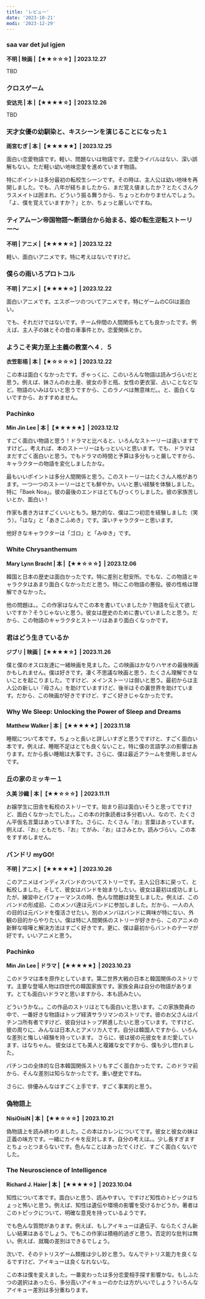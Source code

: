 ```yaml
---
title: 'レビュー'
date: '2023-10-21'
modi: '2023-12-29'
---
```


### saa var det jul igjen

**不明 | 映画 |【★★☆☆☆】| 2023.12.27**

TBD


### クロスゲーム

**安达充 | 本 |【★★★★☆】| 2023.12.26**

TBD

### 天才女優の幼馴染と、キスシーンを演じることになった１

**雨宮むぎ | 本 |【★★★★★】| 2023.12.25**

面白い恋愛物語です。軽い、問題ないは物語です。恋愛ライバルはない、深い誤解もない。ただ軽い幼い地味恋愛を進めています物語。

特にポイントは多分最初の転校生シーンです。その時は、主人公は幼い地味を再開しました。でも、八年が経ちましたから、まだ覚え値ましたか？とたくさんクラスメイトは囲まれ、どういう振る舞うから、ちょっとわかりませんでしょう。「よ、僕を覚えていますか？」とか、ちょっと厳しいですね。


### ティアムーン帝国物語～断頭台から始まる、姫の転生逆転ストーリー～

**不明 | アニメ |【★★★★☆】| 2023.12.22**

軽い、面白いアニメです。特に考えはないですけど。

### 僕らの雨いろプロトコル

**不明 | アニメ |【★★★★☆】| 2023.12.22**

面白いアニメです。エスポーツのついてアニメです。特にゲームのCGIは面白い。

でも、それだけではないです。チーム仲間の人間関係もとても良かったです。例えば、主人子の妹とその昔の車事件とか。恋愛関係とか。


### ようこそ実力至上主義の教室へ４．５

**衣笠彰梧 | 本 |【★☆☆☆☆】| 2023.12.22**

この本は面白くなかったです。ぎゃっくに、このいろんな物語は読みづらいだと思う。例えば、妹さんのお土産、彼女の手と瓶、女性の更衣室、占いことなどなど。物語のいみはないと思うですから、このラノベは無意味だ。。と、面白くないですから、おすすめません。

### Pachinko

**Min Jin Lee | 本 |【★★★★★】| 2023.12.12**

すごく面白い物語と思う！ドラマと比べると、いろんなストーリーは違いますですけど。。考えれば、本のストーリーはもっといいと思います。でも、ドラマはまだすごく面白いと思う。でもドラマの時間と予算は多分もっと厳しですから、キャラクターの物語を変化しましたかな。

最もいいポイントは多分人間関係と思う。このストーリーはたくさん人格があります。一つ一つのストーリーはとても鮮やか。いいと悪い経験を体験しました。特に「Baek Noa」。彼の最後のエンドはとてもびっくりしました。彼の家族苦しいとか、面白い！

作家も書き方はすごくいいともう。魅力的な、僕は二つ初恋を経験しました（笑う）。「はな」と「あきこふめき」です。深いチャラクターと思います。

他好きなキャラクターは「ゴロ」と「みゆき」です。

### White Chrysanthemum

**Mary Lynn Bracht | 本 |【★★☆☆☆】| 2023.12.06**

韓国と日本の歴史は面白かったです。特に差別と慰安所。でもな、この物語とキャラクタはあまり面白くなかっただと思う。特にこの物語の悪役。彼の性格は理解できなかった。

他の問題は。。この作家はなんでこの本を書いていましたか？物語を伝えて欲しいですか？そうじゃないと思う。彼女は歴史のために書いていましたと思う。だから、この物語のキャラクタとストーリはあまり面白くなっかです。

### 君はどう生きているか

**ジブリ | 映画 |【★★★★☆】| 2023.11.26**

僕と僕のオスロ友達に一緒映画を見ました。この映画はかなりハヤオの最後映画かもしれません。僕は好きです。凄く不思議な映画と思う、たくさん理解できないことを起こりました。ですけど、メインストーリは弱いと思う。最初からは主人公の新しい『母さん』を助けていますけど、後半はその裏世界を助けています。だから、この映画が好きですけど、すごく好きじゃなかったです。

###  Why We Sleep: Unlocking the Power of Sleep and Dreams

**Matthew Walker | 本 |【★★★★★】| 2023.11.18**

睡眠について本です。ちょっと長いと詳しいすぎと思うですけと、すごく面白い本です。例えば、睡眠不足はとても良くないこと。特に僕の言語学ぶの影響はあります。だから長い睡眠は大事です。さらに、僕は最近アラームを使用しませんです。

### 丘の家のミッキー１

**久美 沙織 | 本 |【★★☆☆☆】| 2023.11.11**


お嬢学生に田舎を転校のストリーです。始まり前は面白いそうと思ってですけど、面白くなかったでした。。この本の対象読者は多分若い人、なので、たくさん平仮名言葉はあっていますた。さらに、たくさん『お』言葉はあっています。例えば、『お』ともだち、『お』てがみ、『お』はさみとか。読みづらい。この本をすすめしません。

### バンドリ myGO!

**不明 | アニメ |【★★★★★】| 2023.10.26**

このアニメはインディスバンドのついてストリーです。主人公日本に戻って、と転校しました。そして、彼女はバンドを始まりしたい。彼女は最初は成功しましたが、練習中とパフォーマンスの時、色んな問題は発生しました。例えば、このバンドの形成前、このメンバ達は元バンドに参加しました。だから、一人の人の目的は元バンドを復活させたい。別のメンバはバンドに興味が特にない、外観の目的からやりたい。僕は特に人間関係のストリーが好きから、このアニメの新鮮な喧嘩と解決方法はすごく好きです。更に、僕は最初からバントのテーマが好です。いいアニメと思う。

### Pachinko

**Min Jin Lee | ドラマ |【★★★★★】| 2023.10.23**

このドラマは本を原作としています。第二世界大戦の日本と韓国関係のストリです。主要な登場人物は四世代の韓国家族です。家族全員は自分の物語があります。とても面白いドラマと思いますから、本も読みたい。

どういうかな。。この作品のストリはとても面白いと思います。この家族勢員の中で、一番好きな物語はトップ経済サラリマンのストリです。彼のお父さんはパチンコ所有者ですけど、彼自分はトップ昇進したいと思っています。ですけど、彼の周りに、みんなは日本人とアメリカ人です。自分は韓国人ですから、いろんな差別と悔しい経験を持っています。 さらに、彼は彼の元彼女をまだ愛しています、はなちゃん。 彼女はとても美人と複雑な女ですから、僕も少し惚れました。

パチンコの全体的な日本韓国関係ストリもすごく面白かったです。このドラマ前から、そんな差別は知らなかったです。重い歴史ですね。

さらに、俳優みんなはすごく上手です、すごく事実的と思う。

### 偽物語上

**NisiOisiN | 本 |【★★☆☆☆】| 2023.10.21**

偽物語上を読み終わりました。この本はカレンについてです。彼女と彼女の妹は正義の味方です。一緒にカイキを反対します。自分の考えは。。少し長すぎますとちょっとつまらないです。色んなことはあったでくけど、すごく面白くないでした。

### The Neuroscience of Intelligence

**Richard J. Haier | 本 |【★★★★☆】| 2023.10.04**

知性について本です。面白いと思う、読みやすい。ですけど知性のトピックはちょっと怖いと思う。例えば、知性は遺伝や環境の影響を受けるかどうか。著者はこのトピックについて、明確な意見を持っているようです。

でも色んな質問があります。例えぼ、もしアイキューは遺伝子、ならたくさん新しい結果はあるでしょう。でもこの作家は積極的過ぎと思う。否定的な批判は無い。例えば、就職の差別はできるでしょう。

次いで、そのテトリスゲーム類推は少し妙と思う。なんでテトリス能力を良くなるですけど、アイキューは良くなれないな。

この本は僕を変えました。一番変わったは多分恋愛相手探す影響かな。もしふたつの選択はあったら、多分高いアイキューのかたは方がいいでしょう？いろんなアイキュー差別は多分重ねります。

